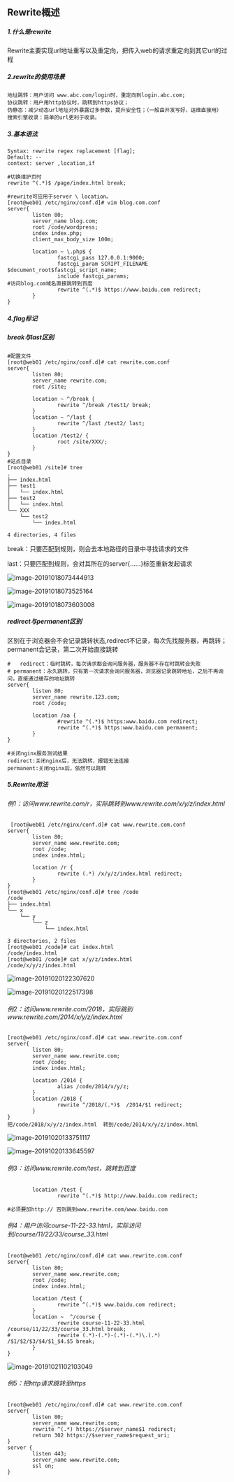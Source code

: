 ## Rewrite概述

##### 1.什么是rewrite

​	Rewrite主要实现url地址重写以及重定向，把传入web的请求重定向到其它url的过程

##### 2.rewrite的使用场景

```shell
地址跳转：用户访问 www.abc.com/login时，重定向到login.abc.com;	
协议跳转：用户用http协议时，跳转到https协议；
伪静态：减少动态url地址对外暴露过多参数，提升安全性；（一般由开发写好，运维直接用）
搜索引擎收录：简单的url更利于收录。
```

##### 3.基本语法

```shell
Syntax: rewrite regex replacement [flag];
Default: --
context: server ,location,if

#切换维护页时
rewrite ^(.*)$ /page/index.html break;

#rewrite可应用于server \ location。
[root@web01 /etc/nginx/conf.d]# vim blog.com.conf 
server{
        listen 80;
        server_name blog.com;
        root /code/wordpress;
        index index.php;
        client_max_body_size 100m;

        location ~ \.php$ {
                fastcgi_pass 127.0.0.1:9000;
                fastcgi_param SCRIPT_FILENAME $document_root$fastcgi_script_name;
                include fastcgi_params;
#访问blog.com域名直接跳转到百度
                rewrite ^(.*)$ https://www.baidu.com redirect;
        }
}
```

##### 4.flag标记

##### break与last区别

```shell
#配置文件
[root@web01 /etc/nginx/conf.d]# cat rewrite.com.conf 
server{
        listen 80;
        server_name rewrite.com;
        root /site;

        location ~ ^/break {
                rewrite ^/break /test1/ break;
        }
        location ~ ^/last {
                rewrite ^/last /test2/ last;
        }
        location /test2/ {
                root /site/XXX/;
        }
}
#站点目录
[root@web01 /site]# tree
.
├── index.html
├── test1
│   └── index.html
├── test2
│   └── index.html
└── XXX
    └── test2
        └── index.html

4 directories, 4 files
```

break：只要匹配到规则，则会去本地路径的目录中寻找请求的文件

last：只要匹配到规则，会对其所在的server{……}标签重新发起请求

![image-20191018073444913](https://tva1.sinaimg.cn/large/006y8mN6gy1g8208rdq80j30u303yt98.jpg)

![image-20191018073525164](https://tva1.sinaimg.cn/large/006y8mN6gy1g8209foa0pj30u404bjrx.jpg)

![image-20191018073603008](https://tva1.sinaimg.cn/large/006y8mN6gy1g820a3j7ajj30u304574u.jpg)

##### redirect与permanent区别

区别在于浏览器会不会记录跳转状态,redirect不记录，每次先找服务器，再跳转；permanent会记录，第二次开始直接跳转

```shell
#	redirect：临时跳转，每次请求都会询问服务器，服务器不存在时跳转会失败 
# permanent：永久跳转，只有第一次请求会询问服务器，浏览器记录跳转地址，之后不再询问，直接通过缓存的地址跳转
server{
        listen 80;
        server_name rewrite.123.com;
        root /code;

        location /aa {
                #rewrite ^(.*)$ https:www.baidu.com redirect;
                rewrite ^(.*)$ https:www.baidu.com permanent;
        }
}

#关闭nginx服务测试结果
redirect:关闭nginx后，无法跳转，报错无法连接
permanent:关闭nginx后，依然可以跳转
```

##### 5.Rewrite用法

###### 例1：访问www.rewrite.com/r，实际跳转到www.rewrite.com/x/y/z/index.html

```shell
 [root@web01 /etc/nginx/conf.d]# cat www.rewrite.com.conf 
server{
        listen 80;
        server_name www.rewrite.com;
        root /code;
        index index.html;

        location /r {
                rewrite (.*) /x/y/z/index.html redirect;
        }
}
[root@web01 /etc/nginx/conf.d]# tree /code
/code
├── index.html
└── x
    └── y
        └── z
            └── index.html

3 directories, 2 files
[root@web01 /code]# cat index.html 
/code/index.html
[root@web01 /code]# cat x/y/z/index.html 
/code/x/y/z/index.html
```

![image-20191020122307620](https://tva1.sinaimg.cn/large/006y8mN6gy1g84jw20kh8j30sq04emxn.jpg)

![image-20191020122517398](https://tva1.sinaimg.cn/large/006y8mN6gy1g84jvp28ujj30ys07wab4.jpg)

###### 例2：访问www.rewrite.com/2018，实际跳到www.rewrite.com/2014/x/y/z/index.html

```shell
[root@web01 /etc/nginx/conf.d]# cat www.rewrite.com.conf 
server{
        listen 80;
        server_name www.rewrite.com;
        root /code;
        index index.html;

        location /2014 {
                alias /code/2014/x/y/z;
        }
        location /2018 {
                rewrite ^/2018/(.*)$  /2014/$1 redirect;
        }
}
把/code/2018/x/y/z/index.html  转到/code/2014/x/y/z/index.html
```

![image-20191020133751117](https://tva1.sinaimg.cn/large/006y8mN6gy1g85lxle71ej30ya050wf0.jpg)

![image-20191020133645597](https://tva1.sinaimg.cn/large/006y8mN6gy1g84lyis5jsj30yx07y75c.jpg)

###### 例3：访问www.rewrite.com/test，跳转到百度

```shell
        location /test {
                rewrite ^(.*)$ http://www.baidu.com redirect;

#必须要加http:// 否则跳到www.rewrite.com/www.baidu.com
```

###### 例4：用户访问course-11-22-33.html，实际访问到/course/11/22/33/course_33.html

```shell
[root@web01 /etc/nginx/conf.d]# cat www.rewrite.com.conf 
server{
        listen 80;
        server_name www.rewrite.com;
        root /code;
        index index.html;

        location /test {
                rewrite ^(.*)$ www.baidu.com redirect;
        }
        location ~  ^/course {
                rewrite course-11-22-33.html /course/11/22/33/course_33.html break;
#               rewrite (.*)-(.*)-(.*)-(.*)\.(.*) /$1/$2/$3/$4/$1_$4.$5 break;
        }
}
```

![image-20191021102103049](https://tva1.sinaimg.cn/large/006y8mN6gy1g85lwo8cnfj30yb07umyp.jpg)

###### 例5：把http请求跳转至https

```shell
[root@web01 /etc/nginx/conf.d]# cat www.rewrite.com.conf 
server{
        listen 80;
        server_name www.rewrite.com;
        rewrite ^(.*) https://$server_name$1 redirect;
        return 302 https://$server_name$request_uri;
}
server {
        listen 443;
        server_name www.rewrite.com;
        ssl on;
}
```

























